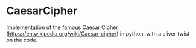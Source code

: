 # CaesarCipher
Implementation of the famous Caesar Cipher (https://en.wikipedia.org/wiki/Caesar_cipher) in python, with a cliver twist on the code.
